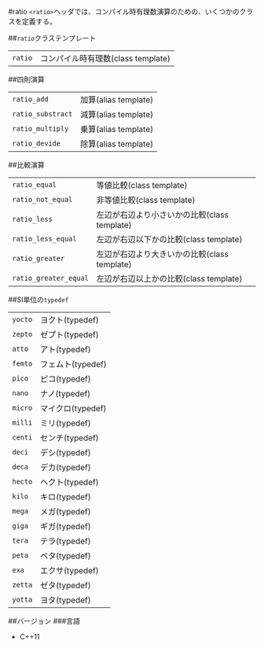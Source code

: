#ratio
`<ratio>`ヘッダでは、コンパイル時有理数演算のための、いくつかのクラスを定義する。


##`ratio`クラステンプレート

| | |
|--------------------|---------------------------------------------|
| `ratio` | コンパイル時有理数(class template) |


##四則演算

| | |
|------------------------------|------------------------|
| `ratio_add` | 加算(alias template) |
| `ratio_substract` | 減算(alias template) |
| `ratio_multiply` | 乗算(alias template) |
| `ratio_devide` | 除算(alias template) |


##比較演算

| | |
|----------------------------------|------------------------------------------------------------|
| `ratio_equal` | 等値比較(class template) |
| `ratio_not_equal` | 非等値比較(class template) |
| `ratio_less` | 左辺が右辺より小さいかの比較(class template) |
| `ratio_less_equal` | 左辺が右辺以下かの比較(class template) |
| `ratio_greater` | 左辺が右辺より大きいかの比較(class template) |
| `ratio_greater_equal` | 左辺が右辺以上かの比較(class template) |


##SI単位の`typedef`

| | |
|--------------------|-----------------------|
| `yocto` | ヨクト(typedef) |
| `zepto` | ゼプト(typedef) |
| `atto` | アト(typedef) |
| `femto` | フェムト(typedef) |
| `pico` | ピコ(typedef) |
| `nano` | ナノ(typedef) |
| `micro` | マイクロ(typedef) |
| `milli` | ミリ(typedef) |
| `centi` | センチ(typedef) |
| `deci` | デシ(typedef) |
| `deca` | デカ(typedef) |
| `hecto` | ヘクト(typedef) |
| `kilo` | キロ(typedef) |
| `mega` | メガ(typedef) |
| `giga` | ギガ(typedef) |
| `tera` | テラ(typedef) |
| `peta` | ペタ(typedef) |
| `exa` | エクサ(typedef) |
| `zetta` | ゼタ(typedef) |
| `yotta` | ヨタ(typedef) |


##バージョン
###言語
- C++11

